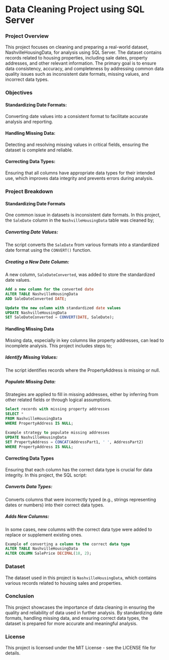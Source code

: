 # Data Cleaning Project using SQL Server

### Project Overview

This project focuses on cleaning and preparing a real-world dataset, NashvilleHousingData, for analysis using SQL Server. The dataset contains records related to housing properties, including sale dates, property addresses, and other relevant information. The primary goal is to ensure data consistency, accuracy, and completeness by addressing common data quality issues such as inconsistent date formats, missing values, and incorrect data types.

### Objectives

#### Standardizing Date Formats:

Converting date values into a consistent format to facilitate accurate analysis and reporting.

#### Handling Missing Data:

Detecting and resolving missing values in critical fields, ensuring the dataset is complete and reliable.

#### Correcting Data Types:

Ensuring that all columns have appropriate data types for their intended use, which improves data integrity and prevents errors during analysis.

### Project Breakdown

#### Standardizing Date Formats

One common issue in datasets is inconsistent date formats. In this project, the `SaleDate` column in the `NashvilleHousingData` table was cleaned by;

##### Converting Date Values:

The script converts the `SaleDate` from various formats into a standardized date format using the `CONVERT()` function.

##### Creating a New Date Column:

A new column, `SaleDateConverted`, was added to store the standardized date values.

```sql
Add a new column for the converted date
ALTER TABLE NashvilleHousingData
ADD SaleDateConverted DATE;

Update the new column with standardized date values
UPDATE NashvilleHousingData
SET SaleDateConverted = CONVERT(DATE, SaleDate);
```

#### Handling Missing Data

Missing data, especially in key columns like property addresses, can lead to incomplete analysis. This project includes steps to;

##### Identify Missing Values:

The script identifies records where the PropertyAddress is missing or null.

##### Populate Missing Data:

Strategies are applied to fill in missing addresses, either by inferring from other related fields or through logical assumptions.

```sql
Select records with missing property addresses
SELECT *
FROM NashvilleHousingData
WHERE PropertyAddress IS NULL;

Example strategy to populate missing addresses
UPDATE NashvilleHousingData
SET PropertyAddress = CONCAT(AddressPart1, ' ', AddressPart2)
WHERE PropertyAddress IS NULL;
```

#### Correcting Data Types

Ensuring that each column has the correct data type is crucial for data integrity. In this project, the SQL script:

##### Converts Data Types:

Converts columns that were incorrectly typed (e.g., strings representing dates or numbers) into their correct data types.

##### Adds New Columns:

In some cases, new columns with the correct data type were added to replace or supplement existing ones.

```sql
Example of converting a column to the correct data type
ALTER TABLE NashvilleHousingData
ALTER COLUMN SalePrice DECIMAL(18, 2);
```

### Dataset

The dataset used in this project is `NashvilleHousingData`, which contains various records related to housing sales and properties.

### Conclusion

This project showcases the importance of data cleaning in ensuring the quality and reliability of data used in further analysis. By standardizing date formats, handling missing data, and ensuring correct data types, the dataset is prepared for more accurate and meaningful analysis.

### License

This project is licensed under the MIT License - see the LICENSE file for details.

